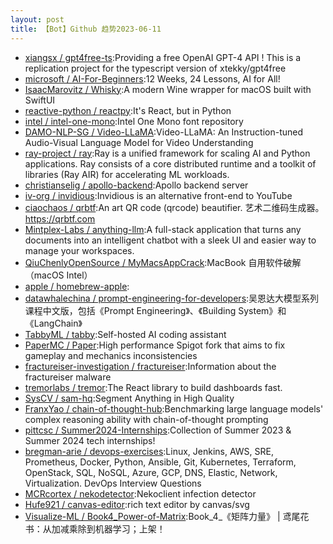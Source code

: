 ```yaml
---
layout: post
title: 【Bot】Github 趋势2023-06-11
---
```


* [xiangsx / gpt4free-ts](https://github.com/xiangsx/gpt4free-ts):Providing a free OpenAI GPT-4 API ! This is a replication project for the typescript version of xtekky/gpt4free
* [microsoft / AI-For-Beginners](https://github.com/microsoft/AI-For-Beginners):12 Weeks, 24 Lessons, AI for All!
* [IsaacMarovitz / Whisky](https://github.com/IsaacMarovitz/Whisky):A modern Wine wrapper for macOS built with SwiftUI
* [reactive-python / reactpy](https://github.com/reactive-python/reactpy):It's React, but in Python
* [intel / intel-one-mono](https://github.com/intel/intel-one-mono):Intel One Mono font repository
* [DAMO-NLP-SG / Video-LLaMA](https://github.com/DAMO-NLP-SG/Video-LLaMA):Video-LLaMA: An Instruction-tuned Audio-Visual Language Model for Video Understanding
* [ray-project / ray](https://github.com/ray-project/ray):Ray is a unified framework for scaling AI and Python applications. Ray consists of a core distributed runtime and a toolkit of libraries (Ray AIR) for accelerating ML workloads.
* [christianselig / apollo-backend](https://github.com/christianselig/apollo-backend):Apollo backend server
* [iv-org / invidious](https://github.com/iv-org/invidious):Invidious is an alternative front-end to YouTube
* [ciaochaos / qrbtf](https://github.com/ciaochaos/qrbtf):An art QR code (qrcode) beautifier. 艺术二维码生成器。https://qrbtf.com
* [Mintplex-Labs / anything-llm](https://github.com/Mintplex-Labs/anything-llm):A full-stack application that turns any documents into an intelligent chatbot with a sleek UI and easier way to manage your workspaces.
* [QiuChenlyOpenSource / MyMacsAppCrack](https://github.com/QiuChenlyOpenSource/MyMacsAppCrack):MacBook 自用软件破解（macOS Intel）
* [apple / homebrew-apple](https://github.com/apple/homebrew-apple):
* [datawhalechina / prompt-engineering-for-developers](https://github.com/datawhalechina/prompt-engineering-for-developers):吴恩达大模型系列课程中文版，包括《Prompt Engineering》、《Building System》和《LangChain》
* [TabbyML / tabby](https://github.com/TabbyML/tabby):Self-hosted AI coding assistant
* [PaperMC / Paper](https://github.com/PaperMC/Paper):High performance Spigot fork that aims to fix gameplay and mechanics inconsistencies
* [fractureiser-investigation / fractureiser](https://github.com/fractureiser-investigation/fractureiser):Information about the fractureiser malware
* [tremorlabs / tremor](https://github.com/tremorlabs/tremor):The React library to build dashboards fast.
* [SysCV / sam-hq](https://github.com/SysCV/sam-hq):Segment Anything in High Quality
* [FranxYao / chain-of-thought-hub](https://github.com/FranxYao/chain-of-thought-hub):Benchmarking large language models' complex reasoning ability with chain-of-thought prompting
* [pittcsc / Summer2024-Internships](https://github.com/pittcsc/Summer2024-Internships):Collection of Summer 2023 & Summer 2024 tech internships!
* [bregman-arie / devops-exercises](https://github.com/bregman-arie/devops-exercises):Linux, Jenkins, AWS, SRE, Prometheus, Docker, Python, Ansible, Git, Kubernetes, Terraform, OpenStack, SQL, NoSQL, Azure, GCP, DNS, Elastic, Network, Virtualization. DevOps Interview Questions
* [MCRcortex / nekodetector](https://github.com/MCRcortex/nekodetector):Nekoclient infection detector
* [Hufe921 / canvas-editor](https://github.com/Hufe921/canvas-editor):rich text editor by canvas/svg
* [Visualize-ML / Book4_Power-of-Matrix](https://github.com/Visualize-ML/Book4_Power-of-Matrix):Book_4_《矩阵力量》 | 鸢尾花书：从加减乘除到机器学习；上架！
